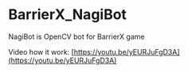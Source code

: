 # BarrierX_NagiBot
NagiBot is OpenCV bot for BarrierX game

Video how it work: [https://youtu.be/yEURJuFgD3A](https://youtu.be/yEURJuFgD3A)
